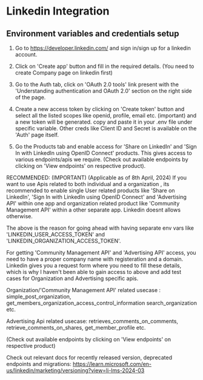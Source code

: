 # Linkedin Integration

## Environment variables and credentials setup
1. Go to https://developer.linkedin.com/ and sign in/sign up for a linkedin account.

2. Click on 'Create app' button and fill in the required details. (You need to create Company page on linkedin first)

3. Go to the Auth tab, click on 'OAuth 2.0 tools' link present with the 'Understanding authentication and OAuth 2.0' section on the right side of the page.

4. Create a new access token by clicking on 'Create token' button and select all the listed scopes like openid, profile, email etc. (important) and a new token will be generated. copy and paste it in your .env file under specific variable. Other creds like Client ID and Secret is available on the 'Auth' page itself.

5. Go the Products tab and enable access for 'Share on LinkedIn' and 'Sign In with LinkedIn using OpenID Connect' products. This gives access to various endpoints/apis we require. (Check out available endpoints by clicking on 'View endpoints' on respective product).

RECOMMENDED: (IMPORTANT) (Applicable as of 8th April, 2024)
 If you want to use Apis related to both individual and a organization , its recommended to enable single User related products like 'Share on LinkedIn', 'Sign In with LinkedIn using OpenID Connect' and 'Advertising API' within one app and organization related product like 'Community Management API' within a other separate app. Linkedin doesnt allows otherwise.

 The above is the reason for going ahead with having separate env vars like 'LINKEDIN_USER_ACCESS_TOKEN' and 'LINKEDIN_ORGANIZATION_ACCESS_TOKEN'.

 For getting 'Community Management API' and 'Advertising API' access, you need to have a proper company name with registeration and a domain. Linkedin gives you a request form where you need to fill these details,
 which is why I haven't been able to gain access to above and add test cases for Organization and Advertising specific apis. 
 
 Organization/'Community Management API' related usecase : 
  simple_post_organization, 
  get_members_organization_access_control_information
  search_organization etc.

 Advertising Api related usecase:
 retrieves_comments_on_comments,
 retrieve_comments_on_shares,
 get_member_profile etc. 

 (Check out available endpoints by clicking on 'View endpoints' on respective product)

 Check out relevant docs for recently released version, deprecated endpoints and migrations:
 https://learn.microsoft.com/en-us/linkedin/marketing/versioning?view=li-lms-2024-03

